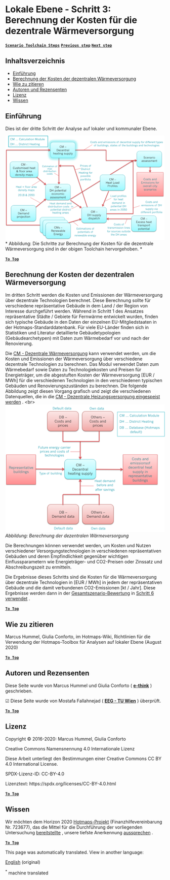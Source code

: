 <h1> <a class="anchor" id="local-level---step-3--calculation-of-costs-of-decentral-heat-supply" href="#local-level---step-3--calculation-of-costs-of-decentral-heat-supply"><i class="fa fa-link"></i></a> Lokale Ebene - Schritt 3: Berechnung der Kosten für die dezentrale Wärmeversorgung </h1><p> <a href="guide-local-and-municipal-levels#the-hotmaps-scenario-toolchain-different-steps"><strong><code>Scenario Toolchain Steps</code></strong></a> <a href="step-2-Calculation-of-future-heat-demand-and-gross-floor-area-density-maps"><strong><code>Previous step</code></strong></a> <a href="step-4-calculation-of-district-heating-distribution-costs"><strong><code>Next step</code></strong></a> </p><h2> <a class="anchor" id="table-of-contents" href="#table-of-contents"><i class="fa fa-link"></i></a> Inhaltsverzeichnis </h2><ul><li> <a href="#introduction">Einführung</a> </li><li> <a href="#calculation-of-costs-of-decentral-heat-supply">Berechnung der Kosten der dezentralen Wärmeversorgung</a> </li><li> <a href="#how-to-cite">Wie zu zitieren</a> </li><li> <a href="#authors-and-reviewers">Autoren und Rezensenten</a> </li><li> <a href="#license">Lizenz</a> </li><li> <a href="#acknowledgement">Wissen</a> </li></ul><h2> <a class="anchor" id="introduction" href="#introduction"><i class="fa fa-link"></i></a> Einführung </h2><p> Dies ist der dritte Schritt der Analyse auf lokaler und kommunaler Ebene. </p><img src="/en/Step-3-Calculation-of-costs-of-decentral-heat-supply/Hotmaps_Local_Toolchain_Step_3final.png"/> * Abbildung: Die Schritte zur Berechnung der Kosten für die dezentrale Wärmeversorgung sind in der obigen Toolchain hervorgehoben. * <p><ins> <code><strong><a href="#table-of-contents">To Top</a></strong></code> </ins> </p><h2> <a class="anchor" id="calculation-of-costs-of-decentral-heat-supply" href="#calculation-of-costs-of-decentral-heat-supply"><i class="fa fa-link"></i></a> Berechnung der Kosten der dezentralen Wärmeversorgung </h2><p> Im dritten Schritt werden die Kosten und Emissionen der Wärmeversorgung über dezentrale Technologien berechnet. Diese Berechnung sollte für verschiedene repräsentative Gebäude in dem Land / der Region von Interesse durchgeführt werden. Während in Schritt 1 des Ansatzes repräsentative Städte / Gebiete für Fernwärme entwickelt wurden, finden sich typische Gebäude in den Daten der einzelnen EU-Mitgliedstaaten in der Hotmaps-Standarddatenbank. Für viele EU-Länder finden sich in Statistiken und Literatur detaillierte Gebäudetypologien (Gebäudearchetypen) mit Daten zum Wärmebedarf vor und nach der Renovierung. </p><p> Die <a href="https://wiki.hotmaps.eu/en/CM-Decentral-heating-supply">CM - Dezentrale Wärmeversorgung</a> kann verwendet werden, um die Kosten und Emissionen der Wärmeversorgung über verschiedene dezentrale Technologien zu berechnen. Das Modul verwendet Daten zum Wärmebedarf sowie Daten zu Technologiekosten und Preisen für Energieträger, um die abgestuften Kosten der Wärmeversorgung [EUR / MWh] für die verschiedenen Technologien in den verschiedenen typischen Gebäuden und Renovierungszuständen zu berechnen. Die folgende Abbildung zeigt diesen Vorgang grafisch und zeigt die verschiedenen Datenquellen, die in die <a href="https://wiki.hotmaps.eu/en/CM-Decentral-heating-supply">CM - Dezentrale Heizungsversorgung eingespeist werden</a> . &lt;br&gt; <br/><img src="/en/Step-3-Calculation-of-costs-of-decentral-heat-supply/Wiki-local-detailed-Step-3fin.png"/> <em>Abbildung: Berechnung der dezentralen Wärmeversorgung</em> </p><p> Die Berechnungen können verwendet werden, um Kosten und Nutzen verschiedener Versorgungstechnologien in verschiedenen repräsentativen Gebäuden und deren Empfindlichkeit gegenüber wichtigen Einflussparametern wie Energieträger- und CO2-Preisen oder Zinssatz und Abschreibungszeit zu ermitteln. </p><p> Die Ergebnisse dieses Schritts sind die Kosten für die Wärmeversorgung über dezentrale Technologien in [EUR / MWh] in jedem der repräsentativen Gebäude und die damit verbundenen CO2-Emissionen [kt / Jahr]. Diese Ergebnisse werden dann in der <a href="https://wiki.hotmaps.eu/en/CM-Scenario-assessment">Gesamtszenario-Bewertung</a> in <a href="https://wiki.hotmaps.eu/en/Step-6-Assessment-of-scenarios-for-entire-heat-demand-and-supply-for-the-selected-area">Schritt 6 verwendet</a> . </p><p><ins> <code><strong><a href="#table-of-contents">To Top</a></strong></code> </ins> </p><h2> <a class="anchor" id="how-to-cite" href="#how-to-cite"><i class="fa fa-link"></i></a> Wie zu zitieren </h2><p> Marcus Hummel, Giulia Conforto, im Hotmaps-Wiki, Richtlinien für die Verwendung der Hotmaps-Toolbox für Analysen auf lokaler Ebene (August 2020) </p><p><ins> <code><strong><a href="#table-of-contents">To Top</a></strong></code> </ins> </p><h2> <a class="anchor" id="authors-and-reviewers" href="#authors-and-reviewers"><i class="fa fa-link"></i></a> Autoren und Rezensenten </h2><p> Diese Seite wurde von Marcus Hummel und Giulia Conforto ( <strong><a href="https://e-think.ac.at">e-think</a></strong> ) geschrieben. </p><p> ☑ Diese Seite wurde von Mostafa Fallahnejad ( <strong><a href="https://eeg.tuwien.ac.at/">EEG - TU Wien</a></strong> ) überprüft. </p><p> <a href="#table-of-contents"><strong><code>To Top</code></strong></a> </p> <h2> <a class="anchor" id="license" href="#license"><i class="fa fa-link"></i></a> Lizenz </h2><p> Copyright © 2016-2020: Marcus Hummel, Giulia Conforto </p><p> Creative Commons Namensnennung 4.0 Internationale Lizenz </p><p> Diese Arbeit unterliegt den Bestimmungen einer Creative Commons CC BY 4.0 International License. </p><p> SPDX-Lizenz-ID: CC-BY-4.0 </p><p> Lizenztext: https://spdx.org/licenses/CC-BY-4.0.html </p><p> <a href="#table-of-contents"><strong><code>To Top</code></strong></a> </p> <h2> <a class="anchor" id="acknowledgement" href="#acknowledgement"><i class="fa fa-link"></i></a> Wissen </h2><p> Wir möchten dem Horizon 2020 <a href="https://www.hotmaps-project.eu">Hotmaps-Projekt</a> (Finanzhilfevereinbarung Nr. 723677), das die Mittel für die Durchführung der vorliegenden Untersuchung <a href="https://www.hotmaps-project.eu">bereitstellte</a> , unsere tiefste Anerkennung <a href="https://www.hotmaps-project.eu">aussprechen</a> . </p><p><ins> <code><strong><a href="#table-of-contents">To Top</a></strong></code> </ins> </p>


<!--- THIS IS A SUPER UNIQUE IDENTIFIER -->

This page was automatically translated. View in another language:

[English](../en/Step-3-Calculation-of-costs-of-decentral-heat-supply) (original)  

<sup>\*</sup> machine translated
